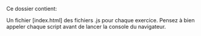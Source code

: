 Ce dossier contient:

Un fichier [index.html]
des fichiers .js pour chaque exercice.
Pensez à bien appeler chaque script avant de lancer la console du navigateur.

